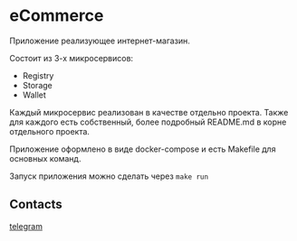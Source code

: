 # eCommerce

Приложение реализующее интернет-магазин. 

Состоит из 3-х микросервисов:
 - Registry
 - Storage
 - Wallet

Каждый микросервис реализован в качестве отдельно проекта.
Также для каждого есть собственный, более подробный README.md в корне отдельного проекта.

Приложение оформлено в виде docker-compose и есть Makefile для основных команд.

Запуск приложения можно сделать через `make run`

## Contacts

[telegram](https://t.me/XopoweB)
